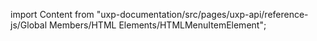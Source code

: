 
import Content from "uxp-documentation/src/pages/uxp-api/reference-js/Global Members/HTML Elements/HTMLMenuItemElement";

<Content query="product=xd"/>
